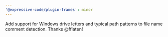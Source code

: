 ```yaml
---
'@expressive-code/plugin-frames': minor
---
```


Add support for Windows drive letters and typical path patterns to file name comment detection. Thanks @fflaten!
